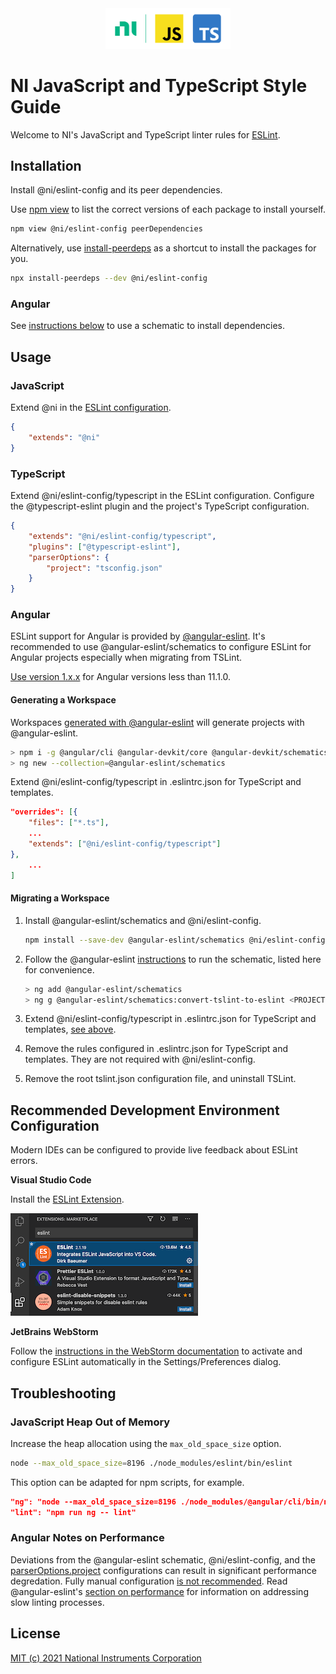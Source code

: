 <div align="center">
    <div>
        <!-- Load images from raw.githubusercontent.com to enable image rendering when viewed from https://www.npmjs.com/package/@ni/eslint-config -->
        <img src="https://raw.githubusercontent.com/ni/javascript-styleguide/HEAD/resources/logo.svg" alt="JavaScript, TypeScript, and NI logo" width="200px">
    </div>
</div>

# NI JavaScript and TypeScript Style Guide
Welcome to NI's JavaScript and TypeScript linter rules for [ESLint](https://eslint.org/docs/user-guide/getting-started).

## Installation

Install @ni/eslint-config and its peer dependencies.

Use [npm view](https://docs.npmjs.com/cli/view.html) to list the correct versions of each package to install yourself.

```bash
npm view @ni/eslint-config peerDependencies
```

Alternatively, use [install-peerdeps](https://www.npmjs.com/package/install-peerdeps) as a shortcut to install the packages for you.

```bash
npx install-peerdeps --dev @ni/eslint-config
```

### Angular

See [instructions below](#usage-angular) to use a schematic to install dependencies.

## Usage

### JavaScript

Extend @ni in the [ESLint configuration](https://eslint.org/docs/user-guide/configuring/configuration-files#configuration-file-formats).

```json
{
    "extends": "@ni"
}
```

### TypeScript

Extend @ni/eslint-config/typescript in the ESLint configuration. Configure the @typescript-eslint plugin and the project's TypeScript configuration.

```json
{
    "extends": "@ni/eslint-config/typescript",
    "plugins": ["@typescript-eslint"],
    "parserOptions": {
        "project": "tsconfig.json"
    }
}
```

<a name="usage-angular"></a>
### Angular

ESLint support for Angular is provided by [@angular-eslint](https://github.com/angular-eslint/angular-eslint#readme). It's recommended to use @angular-eslint/schematics to
configure ESLint for Angular projects especially when migrating from TSLint.

[Use version 1.x.x](https://github.com/angular-eslint/angular-eslint#supported-angular-cli-versions) for Angular versions less than 11.1.0.

#### Generating a Workspace

Workspaces [generated with @angular-eslint](https://github.com/angular-eslint/angular-eslint#quick-start-with-angular-and-eslint) will generate projects with @angular-eslint.

```bash
> npm i -g @angular/cli @angular-devkit/core @angular-devkit/schematics @angular-eslint/schematics
> ng new --collection=@angular-eslint/schematics
```

Extend @ni/eslint-config/typescript in .eslintrc.json for TypeScript and templates.
```json
"overrides": [{
    "files": ["*.ts"],
    ...
    "extends": ["@ni/eslint-config/typescript"]
},
    ...
]
```

#### Migrating a Workspace

1. Install @angular-eslint/schematics and @ni/eslint-config.

    ```bash
    npm install --save-dev @angular-eslint/schematics @ni/eslint-config.
    ```

2. Follow the @angular-eslint [instructions](https://github.com/angular-eslint/angular-eslint#migrating-an-angular-cli-project-from-codelyzer-and-tslint) to run the schematic, listed here for convenience.

    ```bash
    > ng add @angular-eslint/schematics
    > ng g @angular-eslint/schematics:convert-tslint-to-eslint <PROJECT NAME>
    ```

3. Extend @ni/eslint-config/typescript in .eslintrc.json for TypeScript and templates, [see above](#generating-a-workspace).
4. Remove the rules configured in .eslintrc.json for TypeScript and templates. They are not required with @ni/eslint-config.
5. Remove the root tslint.json configuration file, and uninstall TSLint.

## Recommended Development Environment Configuration
Modern IDEs can be configured to provide live feedback about ESLint errors.

**Visual Studio Code**

Install the [ESLint Extension](https://marketplace.visualstudio.com/items?itemName=dbaeumer.vscode-eslint).

![VSCode Extension](https://raw.githubusercontent.com/ni/javascript-styleguide/HEAD/resources/VSCodeESLintExtension.png)

**JetBrains WebStorm**

Follow the [instructions in the WebStorm documentation](https://www.jetbrains.com/help/webstorm/eslint.html#ws_js_eslint_activate) to activate and configure ESLint automatically in the Settings/Preferences dialog.

## Troubleshooting

### JavaScript Heap Out of Memory

Increase the heap allocation using the ```max_old_space_size``` option.
```bash
node --max_old_space_size=8196 ./node_modules/eslint/bin/eslint
```

This option can be adapted for npm scripts, for example.
```json
"ng": "node --max_old_space_size=8196 ./node_modules/@angular/cli/bin/ng",
"lint": "npm run ng -- lint"
```

### Angular Notes on Performance

Deviations from the @angular-eslint schematic, @ni/eslint-config, and the [parserOptions.project](https://www.npmjs.com/package/@typescript-eslint/parser#user-content-parseroptionsproject) configurations can result in significant performance degredation. Fully manual configuration [is not recommended](https://github.com/angular-eslint/angular-eslint#going-fully-manual-not-recommended). Read @angular-eslint's [section on performance](https://github.com/angular-eslint/angular-eslint#eslint-configs-and-performance) for information on addressing slow linting processes.

## License

[MIT (c) 2021 National Instruments Corporation](./LICENSE)
